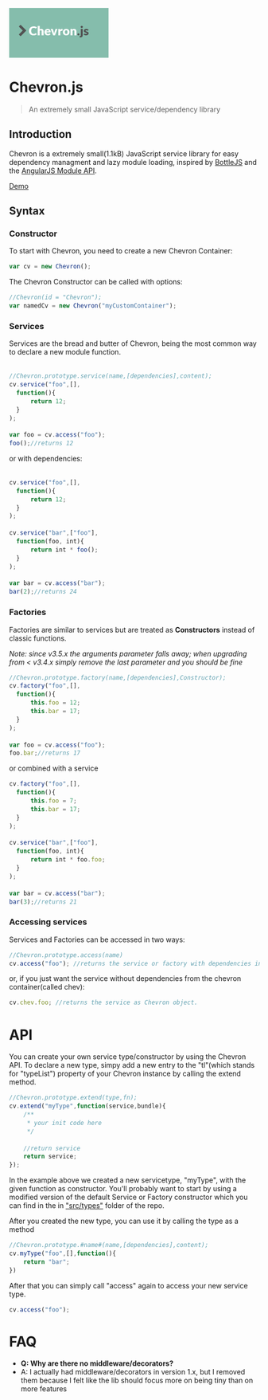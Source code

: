 ![ChevronJS](/chevron-logo.png)

# Chevron.js

> An extremely small JavaScript service/dependency library

## Introduction

Chevron is a extremely small(1.1kB) JavaScript service library for easy dependency managment and lazy module loading, inspired by [BottleJS](https://github.com/young-steveo/bottlejs) and the [AngularJS Module API](https://docs.angularjs.org/api/ng/type/angular.Module).

[Demo](http://codepen.io/FelixRilling/pen/AXgydJ)

## Syntax

### Constructor

To start with Chevron, you need to create a new Chevron Container:

```javascript
var cv = new Chevron();
```

The Chevron Constructor can be called with options:

```javascript
//Chevron(id = "Chevron");
var namedCv = new Chevron("myCustomContainer");
```

### Services

Services are the bread and butter of Chevron, being the most common way to declare a new module function.

```javascript

//Chevron.prototype.service(name,[dependencies],content);
cv.service("foo",[],
  function(){
      return 12;
  }
);

var foo = cv.access("foo");
foo();//returns 12
```

or with dependencies:

```javascript

cv.service("foo",[],
  function(){
      return 12;
  }
);

cv.service("bar",["foo"],
  function(foo, int){
      return int * foo();
  }
);

var bar = cv.access("bar");
bar(2);//returns 24
```

### Factories

Factories are similar to services but are treated as **Constructors** instead of classic functions.

_Note: since v3.5.x the arguments parameter falls away; when upgrading from < v3.4.x simply remove the last parameter and you should be fine_

```javascript
//Chevron.prototype.factory(name,[dependencies],Constructor);
cv.factory("foo",[],
  function(){
      this.foo = 12;
      this.bar = 17;
  }
);

var foo = cv.access("foo");
foo.bar;//returns 17
```

or combined with a service

```javascript
cv.factory("foo",[],
  function(){
      this.foo = 7;
      this.bar = 17;
  }
);

cv.service("bar",["foo"],
  function(foo, int){
      return int * foo.foo;
  }
);

var bar = cv.access("bar");
bar(3);//returns 21
```

### Accessing services

Services and Factories can be accessed in two ways:

```javascript
//Chevron.prototype.access(name)
cv.access("foo"); //returns the service or factory with dependencies injected into arguments
```

or, if you just want the service without dependencies from the chevron container(called chev):

```javascript
cv.chev.foo; //returns the service as Chevron object.
```

# API

You can create your own service type/constructor by using the Chevron API. To declare a new type, simpy add a new entry to the "tl"(which stands for "typeList") property of your Chevron instance by calling the extend method.

```javascript
//Chevron.prototype.extend(type,fn);
cv.extend("myType",function(service,bundle){
    /**
     * your init code here
     */

    //return service
    return service;
});
```

In the example above we created a new servicetype, "myType", with the given function as constructor. You'll probably want to start by using a modified version of the default Service or Factory constructor which you can find in the in ["src/types"](https://github.com/FelixRilling/chevronjs/tree/master/src/types) folder of the repo.

After you created the new type, you can use it by calling the type as a method

```javascript
//Chevron.prototype.#name#(name,[dependencies],content);
cv.myType("foo",[],function(){
    return "bar";
})
```

After that you can simply call "access" again to access your new service type.

```javascript
cv.access("foo");
```

# FAQ

- **Q: Why are there no middleware/decorators?**
- A: I actually had middleware/decorators in version 1.x, but I removed them because I felt like the lib should focus more on being tiny than on more features
